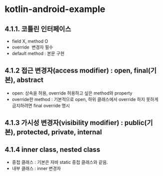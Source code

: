 # kotlin-android-example

## 4.1.1. 코틀린 인터페이스
- field X, method O
- override  변경자 필수
- default method : 본문 구현

## 4.1.2 접근 변경자(access modifier) : open, final(기본), abstract
- open: 상속을 허용, override 허용하고 싶은 method와 property
- override한 method : 기본적으로 open, 하위 클래스에서 override 하지 못하게 금지하려면 final override 명시

## 4.1.3 가시성 변경자(visibility modifier) : public(기본), protected, private, internal

## 4.1.4 inner class, nested class
- 중첩 클래스 : 기본은 자바 static 중첩 클래스와 같음.
- 내부 클래스 : inner 변경자
